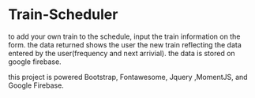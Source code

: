 # Train-Scheduler
to add your own train to the schedule, input the train information on the form. the data returned shows the user the new train reflecting the data entered by the user(frequency and next arrivial). the data is stored on google firebase.

this project is powered  Bootstrap, Fontawesome, Jquery  ,MomentJS, and Google Firebase.
